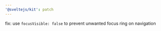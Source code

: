 ```yaml
---
'@sveltejs/kit': patch
---
```


fix: use `focusVisible: false` to prevent unwanted focus ring on navigation
